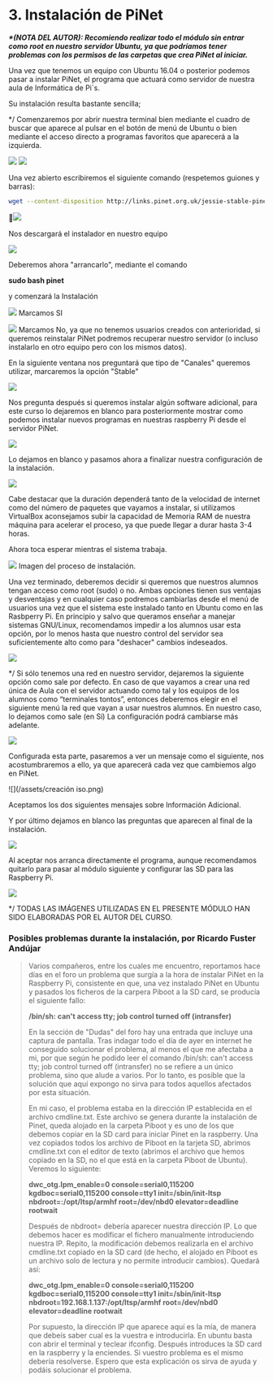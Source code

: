 # 3. Instalación de PiNet

_**\*\(NOTA DEL AUTOR\): Recomiendo realizar todo el módulo sin entrar como root en nuestro servidor Ubuntu, ya que podríamos tener problemas con los permisos de las carpetas que crea PiNet al iniciar.**_

Una vez que tenemos un equipo con Ubuntu 16.04 o posterior podemos pasar  a instalar PiNet, el programa que actuará como servidor de nuestra aula de Informática de Pi´s.

Su instalación resulta bastante sencilla;

\*/ Comenzaremos por abrir nuestra terminal bien mediante el cuadro de buscar que aparece al pulsar en el botón de menú de Ubuntu o bien mediante el acceso directo a programas favoritos que aparecerá a la izquierda.

![](/assets/as.png) ![](/assets/zx.png)

Una vez abierto escribiremos el siguiente comando \(respetemos guiones y barras\):

```bash
wget --content-disposition http://links.pinet.org.uk/jessie-stable-pinet
```

![](/assets/vc.png)

Nos descargará el instalador en nuestro equipo

![](/assets/bv.png)

Deberemos ahora "arrancarlo", mediante el comando

**sudo bash pinet**

y comenzará la Instalación

![](/assets/vf.png) Marcamos SI

![](/assets/kjh.png)     Marcamos No, ya que no tenemos usuarios creados con anterioridad, si queremos reinstalar PiNet podremos recuperar nuestro servidor \(o incluso instalarlo en otro equipo pero con los mismos datos\).

En la siguiente ventana nos preguntará que tipo de "Canales" queremos utilizar, marcaremos la opción "Stable"

![](/assets/lo.png)

Nos pregunta después si queremos instalar algún software adicional, para este curso lo dejaremos en blanco para posteriormente mostrar como podemos instalar nuevos programas en nuestras raspberry Pi desde el servidor PiNet.

![](/assets/435.png)

Lo dejamos en blanco y pasamos ahora a finalizar nuestra configuración de la instalación.

![](/assets/lo4.png)

Cabe destacar que la duración dependerá tanto de la velocidad de internet como del número de paquetes que vayamos a instalar, si utilizamos VirtualBox aconsejamos subir la capacidad de Memoria RAM de nuestra máquina para acelerar el proceso, ya que puede llegar a durar hasta 3-4 horas.

Ahora toca esperar mientras el sistema trabaja.

![](/assets/mj.png)     Imagen del proceso de instalación.

Una vez terminado, deberemos decidir si queremos que nuestros alumnos tengan acceso como root \(sudo\) o no. Ambas opciones tienen sus ventajas y desventajas y en cualquier caso podremos cambiarlas desde el menú de usuarios una vez que el sistema este instalado tanto en Ubuntu como en las Rasbperry Pi. En principio y salvo que queramos enseñar a manejar sistemas GNU/Linux, recomendamos impedir a los alumnos usar esta opción,  por lo menos hasta que nuestro control del servidor sea suficientemente alto como para "deshacer" cambios indeseados.

![](/assets/sudo.png)

\*/ Si sólo tenemos una red en nuestro servidor, dejaremos la siguiente opción como sale por defecto. En caso de que vayamos a crear una red única de Aula con el servidor actuando como tal y los equipos de los alumnos como “terminales tontos”, entonces deberemos elegir en el siguiente menú la red que vayan a usar nuestros alumnos. En nuestro caso, lo dejamos como sale \(en Sí\) La configuración podrá cambiarse más adelante.

![](/assets/ip.png)

Configurada esta parte, pasaremos a ver un mensaje como el siguiente, nos acostumbraremos a ello, ya que aparecerá cada vez que cambiemos algo en PiNet.

![](/assets/creación iso.png)

Aceptamos los dos siguientes mensajes sobre Información Adicional.

Y por último dejamos en blanco las preguntas que aparecen al final de la instalación.

![](/assets/v.png)

Al aceptar nos arranca directamente el programa, aunque recomendamos quitarlo para pasar al módulo siguiente y configurar las SD para las Raspberry Pi.

![](/assets/e.png)

\*/ TODAS LAS IMÁGENES UTILIZADAS EN EL PRESENTE MÓDULO HAN SIDO ELABORADAS POR EL AUTOR DEL CURSO.

### Posibles problemas durante la instalación, por Ricardo Fuster Andújar

> Varios compañeros, entre los cuales me encuentro, reportamos hace días en el foro un problema que surgía a la hora de instalar PiNet en la Raspberry Pi, consistente en que, una vez instalado PiNet en Ubuntu y pasados los ficheros de la carpera Piboot a la SD card, se producía el siguiente fallo: 
>
> **/bin/sh: can't access tty; job control turned off \(intransfer\)**
>
> En la sección de "Dudas" del foro hay una entrada que incluye una captura de pantalla. Tras indagar todo el día de ayer en internet he conseguido solucionar el problema, al menos el que me afectaba a mi, por que según he podido leer el comando /bin/sh: can't access tty; job control turned off \(intransfer\) no se refiere a un único problema, sino que alude a varios. Por lo tanto, es posible que la solución que aquí expongo no sirva para todos aquellos afectados por esta situación.  
>   
> En mi caso, el problema estaba en la dirección IP establecida en el archivo cmdline.txt. Este archivo se genera durante la instalación de Pinet, queda alojado en la carpeta Piboot y es uno de los que debemos copiar en la SD card para iniciar Pinet en la raspberry. Una vez copiados todos los archivo de Piboot en la tarjeta SD, abrimos cmdline.txt con el editor de texto \(abrimos el archivo que hemos copiado en la SD, no el que está en la carpeta Piboot de Ubuntu\). Veremos lo siguiente:  
>   
> **dwc\_otg.lpm\_enable=0 console=serial0,115200 kgdboc=serial0,115200 console=tty1 init=/sbin/init-ltsp nbdroot=:/opt/ltsp/armhf root=/dev/nbd0 elevator=deadline rootwait**  
>   
> Después de nbdroot= debería aparecer nuestra dirección IP. Lo que debemos hacer es modificar el fichero manualmente introduciendo nuestra IP. Repito, la modificación debemos realizarla en el archivo cmdline.txt copiado en la SD card \(de hecho, el alojado en Piboot es un archivo solo de lectura y no permite introducir cambios\). Quedará así:  
>   
> **dwc\_otg.lpm\_enable=0 console=serial0,115200 kgdboc=serial0,115200 console=tty1 init=/sbin/init-ltsp nbdroot=192.168.1.137:/opt/ltsp/armhf root=/dev/nbd0 elevator=deadline rootwait**  
>   
> Por supuesto, la dirección IP que aparece aquí es la mía, de manera que debeís saber cual es la vuestra e introducirla. En ubuntu basta con abrir el terminal y teclear ifconfig. Después introduces la SD card en la raspberry y la enciendes. Si vuestro problema es el mismo debería resolverse. Espero que esta explicación os sirva de ayuda y podáis solucionar el problema.

  






